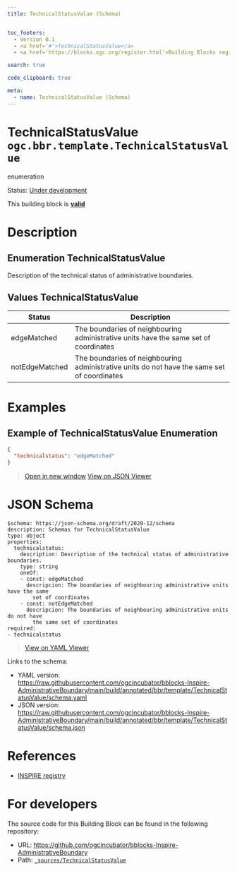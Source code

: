 ```yaml
---
title: TechnicalStatusValue (Schema)


toc_footers:
  - Version 0.1
  - <a href='#'>TechnicalStatusValue</a>
  - <a href='https://blocks.ogc.org/register.html'>Building Blocks register</a>

search: true

code_clipboard: true

meta:
  - name: TechnicalStatusValue (Schema)
---
```



# TechnicalStatusValue `ogc.bbr.template.TechnicalStatusValue`

enumeration

<p class="status">
    <span data-rainbow-uri="http://www.opengis.net/def/status">Status</span>:
    <a href="http://www.opengis.net/def/status/under-development" target="_blank" data-rainbow-uri>Under development</a>
</p>

<aside class="success">
This building block is <strong><a href="https://github.com/ogcincubator/bblocks-Inspire-AdministrativeBoundary/blob/main/build/tests/bbr/template/TechnicalStatusValue/" target="_blank">valid</a></strong>
</aside>

# Description


## Enumeration TechnicalStatusValue
Description of the technical status of administrative boundaries.
## Values TechnicalStatusValue
| Status      | Description                                                                                   |
|-------------|-----------------------------------------------------------------------------------------------|
| edgeMatched      | The boundaries of neighbouring administrative units have the same set of coordinates |
| notEdgeMatched   | The boundaries of neighbouring administrative units do not have the same set of coordinates |

 
# Examples

## Example of TechnicalStatusValue Enumeration



```json
{
  "technicalstatus": "edgeMatched"
}
```

<blockquote class="lang-specific json">
  <p class="example-links">
    <a target="_blank" href="https://raw.githubusercontent.com/ogcincubator/bblocks-Inspire-AdministrativeBoundary/main/build/tests/bbr/template/TechnicalStatusValue/example_1_1.json">Open in new window</a>
    <a target="_blank" href="https://avillar.github.io/TreedocViewer/?dataParser=json&amp;dataUrl=https%3A%2F%2Fraw.githubusercontent.com%2Fogcincubator%2Fbblocks-Inspire-AdministrativeBoundary%2Fmain%2Fbuild%2Ftests%2Fbbr%2Ftemplate%2FTechnicalStatusValue%2Fexample_1_1.json&amp;expand=2&amp;option=%7B%22showTable%22%3A+false%7D">View on JSON Viewer</a></p>
</blockquote>



# JSON Schema

```yaml--schema
$schema: https://json-schema.org/draft/2020-12/schema
description: Schemas for TechnicalStatusValue
type: object
properties:
  technicalstatus:
    description: Description of the technical status of administrative boundaries.
    type: string
    oneOf:
    - const: edgeMatched
      descripcion: The boundaries of neighbouring administrative units have the same
        set of coordinates
    - const: notEdgeMatched
      descripcion: The boundaries of neighbouring administrative units do not have
        the same set of coordinates
required:
- technicalstatus

```

> <a target="_blank" href="https://avillar.github.io/TreedocViewer/?dataParser=yaml&amp;dataUrl=https%3A%2F%2Fraw.githubusercontent.com%2Fogcincubator%2Fbblocks-Inspire-AdministrativeBoundary%2Fmain%2Fbuild%2Fannotated%2Fbbr%2Ftemplate%2FTechnicalStatusValue%2Fschema.yaml&amp;expand=2&amp;option=%7B%22showTable%22%3A+false%7D">View on YAML Viewer</a>

Links to the schema:

* YAML version: <a href="https://raw.githubusercontent.com/ogcincubator/bblocks-Inspire-AdministrativeBoundary/main/build/annotated/bbr/template/TechnicalStatusValue/schema.yaml" target="_blank">https://raw.githubusercontent.com/ogcincubator/bblocks-Inspire-AdministrativeBoundary/main/build/annotated/bbr/template/TechnicalStatusValue/schema.yaml</a>
* JSON version: <a href="https://raw.githubusercontent.com/ogcincubator/bblocks-Inspire-AdministrativeBoundary/main/build/annotated/bbr/template/TechnicalStatusValue/schema.json" target="_blank">https://raw.githubusercontent.com/ogcincubator/bblocks-Inspire-AdministrativeBoundary/main/build/annotated/bbr/template/TechnicalStatusValue/schema.json</a>

# References

* [INSPIRE registry](https://inspire.ec.europa.eu/featureconcept/AdministrativeBoundary)

# For developers

The source code for this Building Block can be found in the following repository:

* URL: <a href="https://github.com/ogcincubator/bblocks-Inspire-AdministrativeBoundary" target="_blank">https://github.com/ogcincubator/bblocks-Inspire-AdministrativeBoundary</a>
* Path:
<code><a href="https://github.com/ogcincubator/bblocks-Inspire-AdministrativeBoundary/blob/HEAD/_sources/TechnicalStatusValue" target="_blank">_sources/TechnicalStatusValue</a></code>

